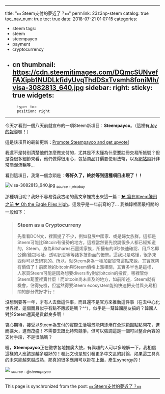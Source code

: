 
---
title: "💵 Steem支付的夢近了？💵"
permlink: 23z3np-steem
catalog: true
toc_nav_num: true
toc: true
date: 2018-07-21 01:07:15
categories:
- steem
tags:
- steem
- steempayco
- payment
- cryptocurrency
- cn
thumbnail: https://cdn.steemitimages.com/DQmcSUNvefFAXipb1NUDLkfidyUvqThdDSxTvsmh8foniMh/visa-3082813_640.jpg
sidebar:
    right:
        sticky: true
widgets:
    -
        type: toc
        position: right
---


今天才看到一個八天前就宣布的一項Steem新項目：**Steempayco**。（這裡有[Joy的報導](https://steemit.com/steemit/@joythewanderer/wkbfo052)喔！）

這是該項目的最新更新：[Promote Steempayco and get upvote!](https://steemit.com/utopian-io/@steempayco/promote-steempayco-and-get-upvote)

我還不是特別清楚他們怎麼做支付的，尤其是不太懂為什麼要註冊交易所帳號？但是從很多細節來看，他們做得很用心，包括商品訂價要使用法幣，以及[網站](https://steempay.co/)設計非常簡潔流暢等... 

看到這項目，我第一個念頭是：**等好久了，終於等到這種項目出現了！！**

![visa-3082813_640.jpg](https://cdn.steemitimages.com/DQmcSUNvefFAXipb1NUDLkfidyUvqThdDSxTvsmh8foniMh/visa-3082813_640.jpg)
<sub>*source - pixabay*</sub>

那種項目呢？我好不容易從我古老的舊文章裡找出來這一篇：[🐦 寫在Steem騰飛之前 🐦 Oh the Eagle Flies High](https://steemit.com/steem/@deanliu/steem-oh-the-eagle-flies-high)。這幾乎是一年前寫的了... 我摘錄裡面最相關的一段如下：
>### Steem as a Cryptocurreny
>先看看DON文，裡面提了不少，例如發展中國家、或是婦女族群，這都是Steem可能比Bitcoin有優勢的地方。這裡當然要先說說很多人都已經知道的，Steem，身為Bitshares石墨烯家族，所擁有的3秒快速確認、用戶名即公鑰/錢包地址、透明訊息等等諸多技術面的優勢。這我只是略懂，很多東西你可以去研究的。所以，就Steem身為一種加密貨幣這點來說，其實就夠有價值了！前面說的bitcoin與Steem價格上漲相關，其實多半也是這樣，人家買Steem可能是因為想要diversifiy對於bitcoin的投資，哪裡管你Steem葫蘆裡賣什麼！而bitcoin尚未普及的地方，如前所述，Steem就有機會，佔得先機，但當然得要Steem ecosystem能夠快速把支付與交易相關的部分做好才行！

沒想到要等一年，才有人去做這件事，而且還不是官方來推動這件事（在去中心化世界裡，這個而且似乎有點不應該是嗎？^^），似乎是一幫韓國朋友搞的？韓國人對於Steem還真是貢獻良多啊！

衷心期待，接受以Steem為支付的實際生活場景能夠逐漸在全球範圍點點開花，進而擴大，進而茂盛！不需要去跟比特幣競爭，但可以強調這是一個可以整合內容的支付手段，不是很酷嗎？

喔，**Steempayco**正在徵求各地推廣大使，有興趣的人可以多瞭解一下，我相信這樣的人應該是越多越好的！發此文也是想引發更多中文區的討論，如果這工具真的未來能越來越成熟，那真的很多應用可以掛在上面，產生synergy的！

![](https://steemitimages.com/0x0/https://cdn.steemitimages.com/DQmV6N6gSkGD3BXDTm7i6H9Fx729ekUJAtt3cSF8xGzFxsL/steempay%20door-01.jpg)
<sub>*source - @steempayco*</sub>

- - -

This page is synchronized from the post: [💵 Steem支付的夢近了？💵](https://steemit.com/@deanliu/23z3np-steem)
